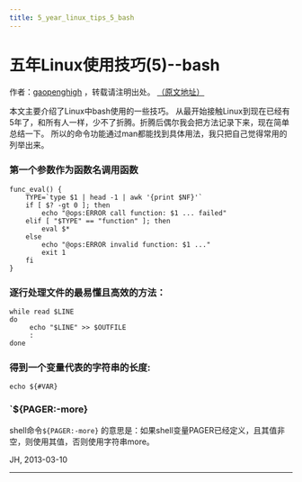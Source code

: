 ```yaml
---
title: 5_year_linux_tips_5_bash
---
```


<head>
<link rel='stylesheet' href='/style/github2.css'/>
</head>

五年Linux使用技巧(5)--bash
=========================

作者：[gaopenghigh](http://gaopenghigh.github.com)
，转载请注明出处。
[（原文地址）](http://gaopenghigh.github.io/posts/5_year_linux_tips_5_bash.html)

本文主要介绍了Linux中bash使用的一些技巧。
从最开始接触Linux到现在已经有5年了，和所有人一样，少不了折腾。折腾后偶尔我会把方法记录下来，现在简单总结一下。
所以的命令功能通过man都能找到具体用法，我只把自己觉得常用的列举出来。


### 第一个参数作为函数名调用函数

    func_eval() {
        TYPE=`type $1 | head -1 | awk '{print $NF}'`
        if [ $? -gt 0 ]; then
            echo "@ops:ERROR call function: $1 ... failed"
        elif [ "$TYPE" == "function" ]; then
            eval $*
        else
            echo "@ops:ERROR invalid function: $1 ..."
            exit 1
        fi 
    }

### 逐行处理文件的最易懂且高效的方法：

    while read $LINE
    do
         echo "$LINE" >> $OUTFILE
         :
    done

### 得到一个变量代表的字符串的长度:

    echo ${#VAR}

### `${PAGER:-more}

shell命令`${PAGER:-more}`
的意思是：如果shell变量PAGER已经定义，且其值非空，则使用其值，否则使用字符串more。


JH, 2013-03-10

----

<div id="disqus_thread"></div>
<script type="text/javascript">
/* * * CONFIGURATION VARIABLES: EDIT BEFORE PASTING INTO YOUR WEBPAGE * * */
    var disqus_shortname = 'gaopenghigh'; // required: replace example with your forum shortname

    /* * * DON'T EDIT BELOW THIS LINE * * */
    (function() {
        var dsq = document.createElement('script'); dsq.type = 'text/javascript'; dsq.async = true;
        dsq.src = '//' + disqus_shortname + '.disqus.com/embed.js';
        (document.getElementsByTagName('head')[0] || document.getElementsByTagName('body')[0]).appendChild(dsq);
    })();
</script>
<script>
  (function(i,s,o,g,r,a,m){i['GoogleAnalyticsObject']=r;i[r]=i[r]||function(){
  (i[r].q=i[r].q||[]).push(arguments)},i[r].l=1*new Date();a=s.createElement(o),
  m=s.getElementsByTagName(o)[0];a.async=1;a.src=g;m.parentNode.insertBefore(a,m)
  })(window,document,'script','//www.google-analytics.com/analytics.js','ga');

  ga('create', 'UA-40539766-1', 'github.com');
  ga('send', 'pageview');

</script>

